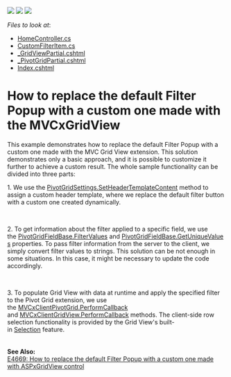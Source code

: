<!-- default badges list -->
![](https://img.shields.io/endpoint?url=https://codecentral.devexpress.com/api/v1/VersionRange/128579470/17.1.7%2B)
[![](https://img.shields.io/badge/Open_in_DevExpress_Support_Center-FF7200?style=flat-square&logo=DevExpress&logoColor=white)](https://supportcenter.devexpress.com/ticket/details/T572362)
[![](https://img.shields.io/badge/📖_How_to_use_DevExpress_Examples-e9f6fc?style=flat-square)](https://docs.devexpress.com/GeneralInformation/403183)
<!-- default badges end -->
<!-- default file list -->
*Files to look at*:

* [HomeController.cs](./CS/MPG_CustomFilterPopup/Controllers/HomeController.cs)
* [CustomFilterItem.cs](./CS/MPG_CustomFilterPopup/Models/CustomFilterItem.cs)
* [_GridViewPartial.cshtml](./CS/MPG_CustomFilterPopup/Views/Home/_GridViewPartial.cshtml)
* [_PivotGridPartial.cshtml](./CS/MPG_CustomFilterPopup/Views/Home/_PivotGridPartial.cshtml)
* [Index.cshtml](./CS/MPG_CustomFilterPopup/Views/Home/Index.cshtml)
<!-- default file list end -->
# How to replace the default Filter Popup with a custom one made with the MVCxGridView


<p>This example demonstrates how to replace the default Filter Popup with a custom one made with the MVC Grid View extension. This solution demonstrates only a basic approach, and it is possible to customize it further to achieve a custom result. The whole sample functionality can be divided into three parts:</p>
<p>1. We use the <a href="https://documentation.devexpress.com/AspNet/DevExpress.Web.Mvc.PivotGridSettings.SetHeaderTemplateContent.overloads">PivotGridSettings.SetHeaderTemplateContent</a> method to assign a custom header template, where we replace the default filter button with a custom one created dynamically.</p>
<p> </p>
<p>2. To get information about the filter applied to a specific field, we use the <a href="http://documentation.devexpress.com/#CoreLibraries/DevExpressXtraPivotGridPivotGridFieldBase_FilterValuestopic">PivotGridFieldBase.FilterValues</a> and <a href="http://documentation.devexpress.com/#CoreLibraries/DevExpressXtraPivotGridPivotGridFieldBase_GetUniqueValuestopic">PivotGridFieldBase.GetUniqueValues</a> properties. To pass filter information from the server to the client, we simply convert filter values to strings. This solution can be not enough in some situations. In this case, it might be necessary to update the code accordingly.</p>
<p> </p>
<p>3. To populate Grid View with data at runtime and apply the specified filter to the Pivot Grid extension, we use the <a href="https://documentation.devexpress.com/AspNet/DevExpress.Web.MVC.Scripts.MVCxClientPivotGrid.PerformCallback.overloads">MVCxClientPivotGrid.PerformCallback</a> and <a href="https://documentation.devexpress.com/AspNet/DevExpress.Web.MVC.Scripts.MVCxClientGridView.PerformCallback.overloads">MVCxClientGridView.PerformCallback</a> methods. The client-side row selection functionality is provided by the Grid View's built-in <a href="http://documentation.devexpress.com/#AspNet/CustomDocument3737">Selection</a> feature.<br><br><strong><br>See Also: <br></strong><a href="https://www.devexpress.com/Support/Center/p/E4669">E4669: How to replace the default Filter Popup with a custom one made with ASPxGridView control</a></p>

<br/>


